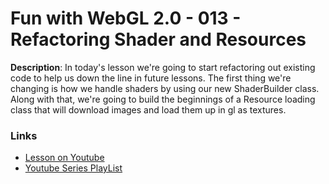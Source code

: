 # Fun with WebGL 2.0 - 013 - Refactoring Shader and Resources

**Description**:
In today's lesson we're going to start refactoring out existing code to help us down the line in future lessons. The first thing we're changing is how we handle shaders by using our new ShaderBuilder class. Along with that, we're going to build the beginnings of a Resource loading class that will download images and load them up in gl as textures.

### Links
* [Lesson on Youtube](https://youtu.be/1cTp4xzCKH8)
* [Youtube Series PlayList](https://www.youtube.com/playlist?list=PLMinhigDWz6emRKVkVIEAaePW7vtIkaIF)
